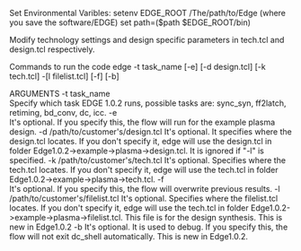 Set Environmental Varibles:
setenv EDGE_ROOT /The/path/to/Edge (where you save the software/EDGE) 
set path=($path $EDGE_ROOT/bin) 

Modify technology settings and design specific parameters in tech.tcl and design.tcl respectively. 

Commands to run the code 
	edge -t task_name [-e] [-d design.tcl] [-k tech.tcl] -[l filelist.tcl] [-f] [-b]

ARGUMENTS
	-t task_name 	
		Specify which task EDGE 1.0.2 runs, possible tasks are: sync_syn, ff2latch, retiming, bd_conv, dc, icc.
	-e 	
		It's optional. If you specify this, the flow will run for the example plasma design.
	-d /path/to/customer's/design.tcl 
		It's optional. It specifies where the design.tcl locates. If you don't specify it, edge will use the design.tcl in folder Edge1.0.2->example->plasma->design.tcl. It is ignored if "-l" is specified.
	-k /path/to/customer's/tech.tcl 
		It's optional. Specifies where the tech.tcl locates. If you don't specify it, edge will use the tech.tcl in folder Edge1.0.2->example->plasma->tech.tcl.
	-f	
		It's optional. If you specify this, the flow will overwrite previous results.
	-l /path/to/customer's/filelist.tcl
		It's optional. Specifies where the filelist.tcl locates. If you don't specify it, edge will use the tech.tcl in folder Edge1.0.2->example->plasma->filelist.tcl. This file is for the design synthesis. This is new in Edge1.0.2
	-b
		It's optional. It is used to debug. If you specify this, the flow will not exit dc_shell automatically. This is new in Edge1.0.2.
